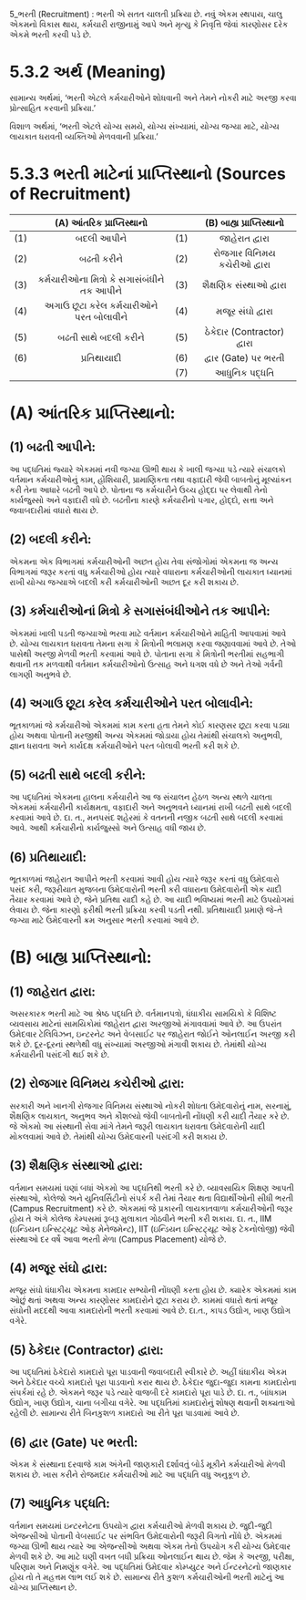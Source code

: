 5_ભરતી
(Recruitment) : ભરતી એ સતત ચાલતી પ્રક્રિયા છે. નવું એકમ સ્થપાય, ચાલુ એકમનો વિકાસ થાય, કર્મચારી રાજીનામું આપે અને મૃત્યુ કે નિવૃત્તિ જેવાં કારણોસર દરેક એકમે ભરતી કરવી પડે છે.

# 5.3.2 અર્થ (Meaning)
સામાન્ય અર્થમાં, ‘ભરતી એટલે કર્મચારીઓને શોધવાની અને તેમને નોકરી માટે અરજી કરવા પ્રોત્સાહિત કરવાની પ્રક્રિયા.’

વિશાળ અર્થમાં, ‘ભરતી એટલે યોગ્ય સમયે, યોગ્ય સંખ્યામાં, યોગ્ય જગ્યા માટે, યોગ્ય લાયકાત ધરાવતી વ્યક્તિઓ મેળવવાની પ્રક્રિયા.’

# 5.3.3 ભરતી માટેનાં પ્રાપ્તિસ્થાનો (Sources of Recruitment)

|  | (A) આંતરિક પ્રાપ્તિસ્થાનો |  | (B) બાહ્ય પ્રાપ્તિસ્થાનો |
| :--: | :--: | :--: | :--: |
| (1) | બદલી આપીને | (1) | જાહેરાત દ્વારા |
| (2) | બઢતી કરીને | (2) | રોજગાર વિનિમય કચેરીઓ દ્વારા |
| (3) | કર્મચારીઓના મિત્રો કે સગાસંબંધીને તક આપીને | (3) | શૈક્ષણિક સંસ્થાઓ દ્વારા |
| (4) | અગાઉ છૂટા કરેલ કર્મચારીઓને પરત બોલાવીને | (4) | મજૂર સંઘો દ્વારા |
| (5) | બઢતી સાથે બદલી કરીને | (5) | ઠેકેદાર (Contractor) દ્વારા |
| (6) | પ્રતિથાયાદી | (6) | દ્વાર (Gate) પર ભરતી |
|  |  | (7) | આધુનિક પદ્ધતિ |

# (A) આંતરિક પ્રાપ્તિસ્થાનો:

## (1) બઢતી આપીને:
આ પદ્ધતિમાં જ્યારે એકમમાં નવી જગ્યા ઊભી થાય કે ખાલી જગ્યા પડે ત્યારે સંચાલકો વર્તમાન કર્મચારીઓનું કામ, હોંશિયારી, પ્રામાણિકતા તથા વફાદારી જેવી બાબતોનું મૂલ્યાંકન કરી તેના આધારે બઢતી આપે છે. પોતાના જ કર્મચારીને ઉચ્ચ હોદ્દા પર લેવાથી તેનો કાર્યજુસ્સો અને વફાદારી વધે છે. બઢતીના કારણે કર્મચારીનો પગાર, હોદ્દો, સત્તા અને જવાબદારીમાં વધારો થાય છે.

## (2) બદલી કરીને:
એકમના એક વિભાગમાં કર્મચારીઓની અછત હોય તેવા સંજોગોમાં એકમના જ અન્ય વિભાગમાં જરૂર કરતાં વધુ કર્મચારીઓ હોય ત્યારે વધારાના કર્મચારીઓની લાયકાત ધ્યાનમાં રાખી યોગ્ય જગ્યાએ બદલી કરી કર્મચારીઓની અછત દૂર કરી શકાય છે.

## (3) કર્મચારીઓનાં મિત્રો કે સગાસંબંધીઓને તક આપીને:
એકમમાં ખાલી પડતી જગ્યાઓ ભરવા માટે વર્તમાન કર્મચારીઓને માહિતી આપવામાં આવે છે. યોગ્ય લાયકાત ધરાવતા તેમના સગા કે મિત્રોની ભલામણ કરવા જણાવવામાં આવે છે. તેઓ પાસેથી અરજી મેળવી ભરતી કરવામાં આવે છે. પોતાના સગા કે મિત્રોની ભરતીમાં સહભાગી થવાની તક મળવાથી વર્તમાન કર્મચારીઓનો ઉત્સાહ અને ધગશ વધે છે અને તેઓ ગર્વની લાગણી અનુભવે છે.

## (4) અગાઉ છૂટા કરેલ કર્મચારીઓને પરત બોલાવીને:
ભૂતકાળમાં જે કર્મચારીઓ એકમમાં કામ કરતા હતા તેમને કોઈ કારણસર છૂટા કરવા પડ્યા હોય અથવા પોતાની મરજીથી અન્ય એકમમાં જોડાયા હોય તેમાંથી સંચાલકો અનુભવી, જ્ઞાન ધરાવતા અને કાર્યદક્ષ કર્મચારીઓને પરત બોલાવી ભરતી કરી શકે છે.

## (5) બઢતી સાથે બદલી કરીને:
આ પદ્ધતિમાં એકમના હાલના કર્મચારીને આ જ સંચાલન હેઠળ અન્ય સ્થળે ચાલતા એકમમાં કર્મચારીની કાર્યક્ષમતા, વફાદારી અને અનુભવને ધ્યાનમાં રાખી બઢતી સાથે બદલી કરવામાં આવે છે. દા. ત., મનપસંદ શહેરમાં કે વતનની નજીક બઢતી સાથે બદલી કરવામાં આવે. આથી કર્મચારીનો કાર્યજુસ્સો અને ઉત્સાહ વધી જાય છે.

## (6) પ્રતિથાયાદી:
ભૂતકાળમાં જાહેરાત આપીને ભરતી કરવામાં આવી હોય ત્યારે જરૂર કરતાં વધુ ઉમેદવારો પસંદ કરી, જરૂરીયાત મુજબના ઉમેદવારોની ભરતી કરી વધારાના ઉમેદવારોની એક યાદી તૈયાર કરવામાં આવે છે, જેને પ્રતિથા યાદી કહે છે. આ યાદી ભવિષ્યમાં ભરતી માટે ઉપયોગમાં લેવાય છે. જેના કારણો ફરીથી ભરતી પ્રક્રિયા કરવી પડતી નથી. પ્રતિથાયાદી પ્રમાણે જે-તે જગ્યા માટે ઉમેદવારની ક્રમ અનુસાર ભરતી કરવામાં આવે છે.

# (B) બાહ્ય પ્રાપ્તિસ્થાનો:

## (1) જાહેરાત દ્વારા:
અસરકારક ભરતી માટે આ શ્રેષ્ઠ પદ્ધતિ છે. વર્તમાનપત્રો, ધંધાકીય સામયિકો કે વિશિષ્ટ વ્યવસાય માટેનાં સામયિકોમાં જાહેરાત દ્વારા અરજીઓ મંગાવવામાં આવે છે. આ ઉપરાંત ઉમેદવાર ટેલિવિઝન, ઇન્ટરનેટ અને વેબસાઈટ પર જાહેરાત જોઈને ઓનલાઈન અરજી કરી શકે છે. દૂર-દૂરનાં સ્થળેથી વધુ સંખ્યામાં અરજીઓ મંગાવી શકાય છે. તેમાંથી યોગ્ય કર્મચારીની પસંદગી થઈ શકે છે.

## (2) રોજગાર વિનિમય કચેરીઓ દ્વારા:
સરકારી અને ખાનગી રોજગાર વિનિમય સંસ્થાઓ નોકરી શોધતા ઉમેદવારોનું નામ, સરનામું, શૈક્ષણિક લાયકાત, અનુભવ અને કૌશલ્યો જેવી બાબતોની નોંધણી કરી યાદી તૈયાર કરે છે. જે એકમો આ સંસ્થાની સેવા માંગે તેમને જરૂરી લાયકાત ધરાવતા ઉમેદવારોની યાદી મોકલવામાં આવે છે. તેમાંથી યોગ્ય ઉમેદવારની પસંદગી કરી શકાય છે.

## (3) શૈક્ષણિક સંસ્થાઓ દ્વારા:
વર્તમાન સમયમાં ઘણાં બધાં એકમો આ પદ્ધતિથી ભરતી કરે છે. વ્યાવસાયિક શિક્ષણ આપતી સંસ્થાઓ, કોલેજો અને યુનિવર્સિટીનો સંપર્ક કરી તેમાં તૈયાર થતા વિદ્યાર્થીઓની સીધી ભરતી (Campus Recruitment) કરે છે. એકમમાં જે પ્રકારની લાયકાતવાળા કર્મચારીઓની જરૂર હોય તે અંગે કોલેજ કેમ્પસમાં રૂબરૂ મુલાકાત ગોઠવીને ભરતી કરી શકાય. દા. ત., IIM (ઇન્ડિયન ઇન્સ્ટિટ્યૂટ ઓફ મેનેજમેન્ટ), IIT (ઇન્ડિયન ઇન્સ્ટિટ્યૂટ ઓફ ટેકનોલોજી) જેવી સંસ્થાઓ દર વર્ષે આવા ભરતી મેળા (Campus Placement) યોજે છે.

## (4) મજૂર સંઘો દ્વારા:
મજૂર સંઘો ધંધાકીય એકમના કામદાર સભ્યોની નોંધણી કરતા હોય છે. ક્યારેક એકમમાં કામ ઓછું થતાં અથવા અન્ય કારણોસર કામદારોને છૂટા કરાય છે. કામમાં વધારો થતાં મજૂર સંઘોની મદદથી આવા કામદારોની ભરતી કરવામાં આવે છે. દા.ત., કાપડ ઉદ્યોગ, ખાણ ઉદ્યોગ વગેરે.

## (5) ઠેકેદાર (Contractor) દ્વારા:
આ પદ્ધતિમાં ઠેકેદારો કામદારો પૂરા પાડવાની જવાબદારી સ્વીકારે છે. અહીં ધંધાકીય એકમ અને ઠેકેદાર વચ્ચે કામદારો પૂરા પાડવાનો કરાર થાય છે. ઠેકેદાર જુદા-જુદા કામના કામદારોના સંપર્કમાં રહે છે. એકમને જરૂર પડે ત્યારે વાજબી દરે કામદારો પૂરા પાડે છે. દા. ત., બાંધકામ ઉદ્યોગ, ખાણ ઉદ્યોગ, ચાના બગીચા વગેરે. આ પદ્ધતિમાં કામદારોનું શોષણ થવાની શક્યતાઓ રહેલી છે. સામાન્ય રીતે બિનકુશળ કામદારો આ રીતે પૂરા પાડવામાં આવે છે.

## (6) દ્વાર (Gate) પર ભરતી:
એકમ કે સંસ્થાના દરવાજે કામ અંગેની જાણકારી દર્શાવતું બોર્ડ મૂકીને કર્મચારીઓ મેળવી શકાય છે. ખાસ કરીને રોજમદાર કર્મચારીઓ માટે આ પદ્ધતિ વધુ અનુકૂળ છે.

## (7) આધુનિક પદ્ધતિ:
વર્તમાન સમયમાં ઇન્ટરનેટના ઉપયોગ દ્વારા કર્મચારીઓ મેળવી શકાય છે. જુદી-જુદી એજન્સીઓ પોતાની વેબસાઈટ પર સંભવિત ઉમેદવારોની જરૂરી વિગતો નોંધે છે. એકમમાં જગ્યા ઊભી થાય ત્યારે આ એજન્સીઓ અથવા એકમ તેનો ઉપયોગ કરી યોગ્ય ઉમેદવાર મેળવી શકે છે. આ માટે ઘણી વખત બધી પ્રક્રિયા ઓનલાઈન થાય છે. જેમ કે અરજી, પરીક્ષા, પરિણામ અને નિમણૂંક વગેરે. આ પદ્ધતિમાં ઉમેદવાર કોમ્પ્યુટર અને ઈન્ટરનેટનો જાણકાર હોય તો તે મહત્તમ લાભ લઈ શકે છે. સામાન્ય રીતે કુશળ કર્મચારીઓની ભરતી માટેનું આ યોગ્ય પ્રાપ્તિસ્થાન છે.
